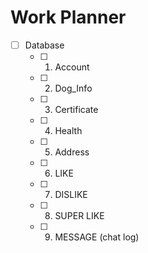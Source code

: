 # Work Planner 
- [ ] Database 
  - [ ] 1. Account
  - [ ] 2. Dog_Info
  - [ ] 3. Certificate
  - [ ] 4. Health
  - [ ] 5. Address
  - [ ] 6. LIKE
  - [ ] 7. DISLIKE
  - [ ] 8. SUPER LIKE
  - [ ] 9. MESSAGE (chat log)
  
